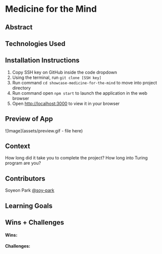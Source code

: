 # Medicine for the Mind

## Abstract

## Technologies Used

## Installation Instructions
1. Copy SSH key on GitHub inside the code dropdown
2. Using the terminal, run `git clone [SSH key]`
3. Run command `cd showcase-medicine-for-the-mind` to move into project directory
4. Run command open `npm start` to launch the application in the web browser
5. Open [http://localhost:3000](http://localhost:3000) to view it in your browser

## Preview of App
![Image](assets/preview.gif - file here)

## Context
How long did it take you to complete the project?
How long into Turing program are you?

## Contributors
Soyeon Park [@soy-park](https://github.com/soy-park)

## Learning Goals

## Wins + Challenges

#### Wins: 

#### Challenges: 

